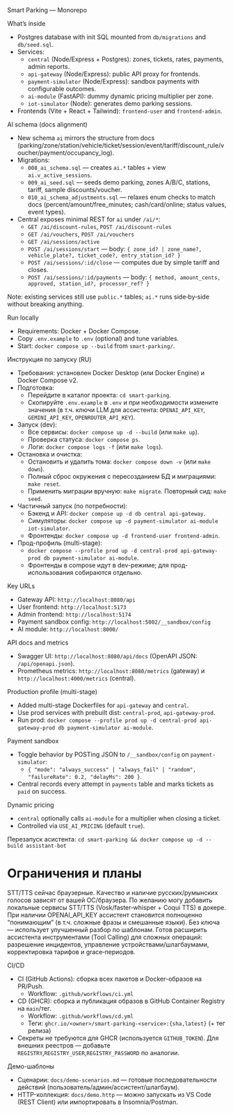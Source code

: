 Smart Parking — Monorepo

What’s inside
- Postgres database with init SQL mounted from `db/migrations` and `db/seed.sql`.
- Services:
  - `central` (Node/Express + Postgres): zones, tickets, rates, payments, admin reports.
  - `api-gateway` (Node/Express): public API proxy for frontends.
  - `payment-simulator` (Node/Express): sandbox payments with configurable outcomes.
  - `ai-module` (FastAPI): dummy dynamic pricing multiplier per zone.
  - `iot-simulator` (Node): generates demo parking sessions.
- Frontends (Vite + React + Tailwind): `frontend-user` and `frontend-admin`.

AI schema (docs alignment)
- New schema `ai` mirrors the structure from docs (parking/zone/station/vehicle/ticket/session/event/tariff/discount_rule/voucher/payment/occupancy_log).
- Migrations:
  - `008_ai_schema.sql` — creates `ai.*` tables + view `ai.v_active_sessions`.
  - `009_ai_seed.sql` — seeds demo parking, zones A/B/C, stations, tariff, sample discounts/voucher.
  - `010_ai_schema_adjustments.sql` — relaxes enum checks to match docs (percent/amount/free_minutes; cash/card/online; status values, event types).
- Central exposes minimal REST for `ai` under `/ai/*`:
  - `GET /ai/discount-rules`, `POST /ai/discount-rules`
  - `GET /ai/vouchers`, `POST /ai/vouchers`
  - `GET /ai/sessions/active`
  - `POST /ai/sessions/start` — body: `{ zone_id? | zone_name?, vehicle_plate?, ticket_code?, entry_station_id? }`
  - `POST /ai/sessions/:id/close` — computes due by simple tariff and closes.
  - `POST /ai/sessions/:id/payments` — body: `{ method, amount_cents, approved, station_id?, processor_ref? }`
  
Note: existing services still use `public.*` tables; `ai.*` runs side‑by‑side without breaking anything.

Run locally
- Requirements: Docker + Docker Compose.
- Copy `.env.example` to `.env` (optional) and tune variables.
- Start: `docker compose up --build` from `smart-parking/`.

Инструкция по запуску (RU)
- Требования: установлен Docker Desktop (или Docker Engine) и Docker Compose v2.
- Подготовка:
  - Перейдите в каталог проекта: `cd smart-parking`.
  - Скопируйте `.env.example` в `.env` и при необходимости измените значения (в т.ч. ключи LLM для ассистента: `OPENAI_API_KEY`, `GEMINI_API_KEY`, `OPENROUTER_API_KEY`).
- Запуск (dev):
  - Все сервисы: `docker compose up -d --build` (или `make up`).
  - Проверка статуса: `docker compose ps`.
  - Логи: `docker compose logs -f` (или `make logs`).
- Остановка и очистка:
  - Остановить и удалить тома: `docker compose down -v` (или `make down`).
  - Полный сброс окружения с пересозданием БД и миграциями: `make reset`.
  - Применить миграции вручную: `make migrate`. Повторный сид: `make seed`.
- Частичный запуск (по потребности):
  - Бэкенд и API: `docker compose up -d db central api-gateway`.
  - Симуляторы: `docker compose up -d payment-simulator ai-module iot-simulator`.
  - Фронтенды: `docker compose up -d frontend-user frontend-admin`.
- Прод-профиль (multi-stage):
  - `docker compose --profile prod up -d central-prod api-gateway-prod db payment-simulator ai-module`.
  - Фронтенды в compose идут в dev-режиме; для прод-использования собираются отдельно.

Key URLs
- Gateway API: `http://localhost:8080/api`
- User frontend: `http://localhost:5173`
- Admin frontend: `http://localhost:5174`
- Payment sandbox config: `http://localhost:5002/__sandbox/config`
- AI module: `http://localhost:8000/`

API docs and metrics
- Swagger UI: `http://localhost:8080/api/docs` (OpenAPI JSON: `/api/openapi.json`).
- Prometheus metrics: `http://localhost:8080/metrics` (gateway) и `http://localhost:4000/metrics` (central).

Production profile (multi-stage)
- Added multi-stage Dockerfiles for `api-gateway` and `central`.
- Use prod services with prebuilt dist: `central-prod`, `api-gateway-prod`.
- Run prod: `docker compose --profile prod up -d central-prod api-gateway-prod db payment-simulator ai-module`.

Payment sandbox
- Toggle behavior by POSTing JSON to `/__sandbox/config` on `payment-simulator`:
  - `{ "mode": "always_success" | "always_fail" | "random", "failureRate": 0.2, "delayMs": 200 }`.
- Central records every attempt in `payments` table and marks tickets as `paid` on success.

Dynamic pricing
- `central` optionally calls `ai-module` for a multiplier when closing a ticket.
- Controlled via `USE_AI_PRICING` (default `true`).

Перезапуск асистента: `cd smart-parking && docker compose up -d --build assistant-bot`

# Ограничения и планы
STT/TTS сейчас браузерные. Качество и наличие русских/румынских голосов зависят от вашей ОС/браузера. По желанию могу добавить локальные сервисы STT/TTS (Vosk/faster‑whisper + Coqui TTS) в докере.
При наличии OPENAI_API_KEY ассистент становится полноценно “понимающим” (в т.ч. сложные фразы и смешанные языки). Без ключа — использует улучшенный разбор по шаблонам.
Готов расширить ассистента инструментами (Tool Calling) для сложных операций: разрешение инцидентов, управление устройствами/шлагбаумами, корректировка тарифов и grace‑периодов.

CI/CD
- CI (GitHub Actions): сборка всех пакетов и Docker-образов на PR/Push.
  - Workflow: `.github/workflows/ci.yml`
- CD (GHCR): сборка и публикация образов в GitHub Container Registry на `main`/тег.
  - Workflow: `.github/workflows/cd.yml`
  - Теги: `ghcr.io/<owner>/smart-parking-<service>:{sha,latest}` (+ тег релиза)
- Секреты не требуются для GHCR (используется `GITHUB_TOKEN`). Для внешних реестров — добавьте `REGISTRY`,`REGISTRY_USER`,`REGISTRY_PASSWORD` по аналогии.

Демо-шаблоны
- Сценарии: `docs/demo-scenarios.md` — готовые последовательности действий (пользователь/админ/ассистент/шлагбаум).
- HTTP-коллекция: `docs/demo.http` — можно запускать из VS Code (REST Client) или импортировать в Insomnia/Postman.
